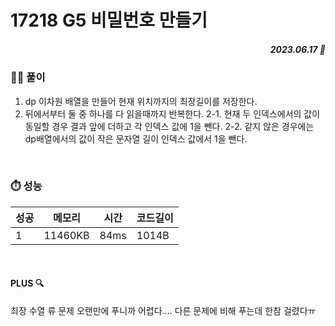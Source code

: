 # 17218 G5 비밀번호 만들기
##### <p align="right"> 2023.06.17 📆 </p> 

 
### 👩‍🏫 풀이
1. dp 이차원 배열을 만들어 현재 위치까지의 최장길이를 저장한다.
2. 뒤에서부터 둘 중 하나를 다 읽을때까지 반복한다.
2-1. 현재 두 인덱스에서의 값이 동일할 경우 결과 앞에 더하고 각 인덱스 값에 1을 뺀다.
2-2. 같지 않은 경우에는 dp배열에서의 값이 작은 문자열 길이 인덱스 값에서 1을 뺀다.

<br>

### ⏱️ 성능
<!-- 테이블 -->
성공 |메모리 | 시간 | 코드길이
---|---|---|---|
1|11460KB|84ms|1014B

<br>

#### PLUS 🔍
최장 수열 류 문제 오랜만에 푸니까 어렵다....
다른 문제에 비해 푸는데 한참 걸렸다ㅠ
